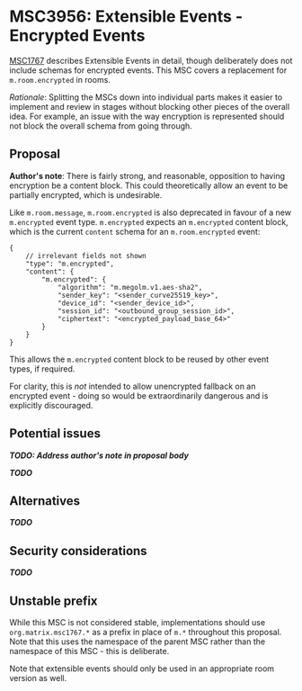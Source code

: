 # MSC3956: Extensible Events - Encrypted Events

[MSC1767](https://github.com/matrix-org/matrix-doc/pull/1767) describes Extensible Events in detail,
though deliberately does not include schemas for encrypted events. This MSC covers a replacement
for `m.room.encrypted` in rooms.

*Rationale*: Splitting the MSCs down into individual parts makes it easier to implement and review in
stages without blocking other pieces of the overall idea. For example, an issue with the way encryption
is represented should not block the overall schema from going through.

## Proposal

**Author's note**: There is fairly strong, and reasonable, opposition to having encryption be a content
block. This could theoretically allow an event to be partially encrypted, which is undesirable.

Like `m.room.message`, `m.room.encrypted` is also deprecated in favour of a new `m.encrypted` event
type. `m.encrypted` expects an `m.encrypted` content block, which is the current `content` schema for
an `m.room.encrypted` event:

```json5
{
    // irrelevant fields not shown
    "type": "m.encrypted",
    "content": {
        "m.encrypted": {
            "algorithm": "m.megolm.v1.aes-sha2",
            "sender_key": "<sender_curve25519_key>",
            "device_id": "<sender_device_id>",
            "session_id": "<outbound_group_session_id>",
            "ciphertext": "<encrypted_payload_base_64>"
        }
    }
}
```

This allows the `m.encrypted` content block to be reused by other event types, if required.

For clarity, this is *not* intended to allow unencrypted fallback on an encrypted event - doing
so would be extraordinarily dangerous and is explicitly discouraged.

## Potential issues

***TODO: Address author's note in proposal body***

***TODO***

## Alternatives

***TODO***

## Security considerations

***TODO***

## Unstable prefix

While this MSC is not considered stable, implementations should use `org.matrix.msc1767.*` as a prefix in
place of `m.*` throughout this proposal. Note that this uses the namespace of the parent MSC rather than
the namespace of this MSC - this is deliberate.

Note that extensible events should only be used in an appropriate room version as well.
